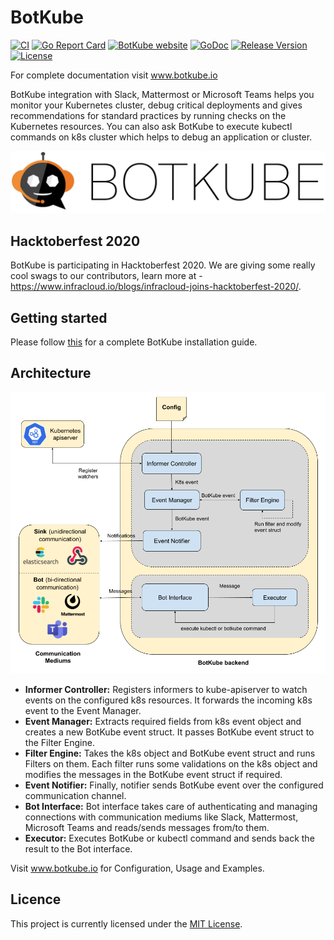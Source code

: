 # BotKube
[![CI](https://github.com/infracloudio/botkube/workflows/CI/badge.svg?branch=develop)](https://github.com/infracloudio/botkube/actions?query=workflow%3ACI+branch%3Adevelop) [![Go Report Card](https://goreportcard.com/badge/github.com/infracloudio/botkube)](https://goreportcard.com/report/github.com/infracloudio/botkube)
[![BotKube website](https://img.shields.io/badge/docs-botkube.io-blue.svg)](https://botkube.io)
[![GoDoc](https://godoc.org/github.com/infracloudio/botkube?status.svg)](https://godoc.org/github.com/infracloudio/botkube)
[![Release Version](https://img.shields.io/github/v/release/infracloudio/botkube?label=Botkube)](https://github.com/infracloudio/botkube/releases/latest)
[![License](https://img.shields.io/github/license/infracloudio/botkube?color=light%20green&logo=github)](https://github.com/infracloudio/botkube/blob/develop/LICENSE)

For complete documentation visit www.botkube.io

BotKube integration with Slack, Mattermost or Microsoft Teams helps you monitor your Kubernetes cluster, debug critical deployments and gives recommendations for standard practices by running checks on the Kubernetes resources.
You can also ask BotKube to execute kubectl commands on k8s cluster which helps to debug an application or cluster.

![](botkube-title.jpg)

## Hacktoberfest 2020
BotKube is participating in Hacktoberfest 2020. We are giving some really cool swags to our contributors, learn more at - https://www.infracloud.io/blogs/infracloud-joins-hacktoberfest-2020/. 

## Getting started
Please follow [this](https://www.botkube.io/installation/) for a complete BotKube installation guide.

## Architecture
![](/botkube_arch.jpg)
- **Informer Controller:** Registers informers to kube-apiserver to watch events on the configured k8s resources. It forwards the incoming k8s event to the Event Manager.
- **Event Manager:** Extracts required fields from k8s event object and creates a new BotKube event struct. It passes BotKube event struct to the Filter Engine.
- **Filter Engine:** Takes the k8s object and BotKube event struct and runs Filters on them. Each filter runs some validations on the k8s object and modifies the messages in the BotKube event struct if required.
- **Event Notifier:** Finally, notifier sends BotKube event over the configured communication channel.
- **Bot Interface:** Bot interface takes care of authenticating and managing connections with communication mediums like Slack, Mattermost, Microsoft Teams and reads/sends messages from/to them. 
- **Executor:** Executes BotKube or kubectl command and sends back the result to the Bot interface.

Visit www.botkube.io for Configuration, Usage and Examples.

## Licence

This project is currently licensed under the [MIT License](https://github.com/infracloudio/botkube/blob/develop/LICENSE).
